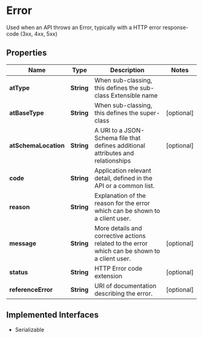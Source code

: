 

# Error

Used when an API throws an Error, typically with a HTTP error response-code (3xx, 4xx, 5xx)

## Properties

| Name | Type | Description | Notes |
|------------ | ------------- | ------------- | -------------|
|**atType** | **String** | When sub-classing, this defines the sub-class Extensible name |  |
|**atBaseType** | **String** | When sub-classing, this defines the super-class |  [optional] |
|**atSchemaLocation** | **String** | A URI to a JSON-Schema file that defines additional attributes and relationships |  [optional] |
|**code** | **String** | Application relevant detail, defined in the API or a common list. |  |
|**reason** | **String** | Explanation of the reason for the error which can be shown to a client user. |  |
|**message** | **String** | More details and corrective actions related to the error which can be shown to a client user. |  [optional] |
|**status** | **String** | HTTP Error code extension |  [optional] |
|**referenceError** | **String** | URI of documentation describing the error. |  [optional] |


## Implemented Interfaces

* Serializable


